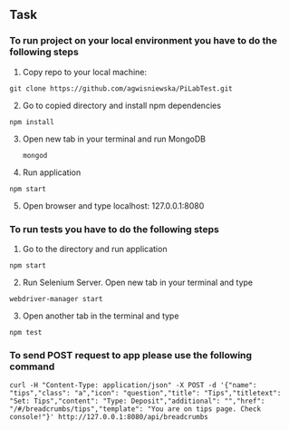## Task

### To run project on your local environment you have to do the following steps

1. Copy repo to your local machine:

  ```git clone https://github.com/agwisniewska/PiLabTest.git ```

2. Go to copied directory and install npm dependencies

  ``` npm install ```

3. Open new tab in your terminal and run MongoDB

   ``` mongod ```

4. Run application
  
  ``` npm start ```
 
5. Open browser and type localhost: 127.0.0.1:8080
 
### To run tests you have to do the following steps

1. Go to the directory and run application
 
 ``` npm start ```

2. Run Selenium Server. Open new tab in your terminal and type

  ```webdriver-manager start```

3. Open another tab in the terminal and type

  ```npm test ```


### To send POST request to app please use the following command

  ```
curl -H "Content-Type: application/json" -X POST -d '{"name": "tips","class": "a","icon": "question","title": "Tips","titletext": "Set: Tips","content": "Type: Deposit","additional": "","href": "/#/breadcrumbs/tips","template": "You are on tips page. Check console!"}' http://127.0.0.1:8080/api/breadcrumbs

```
  

 
    
